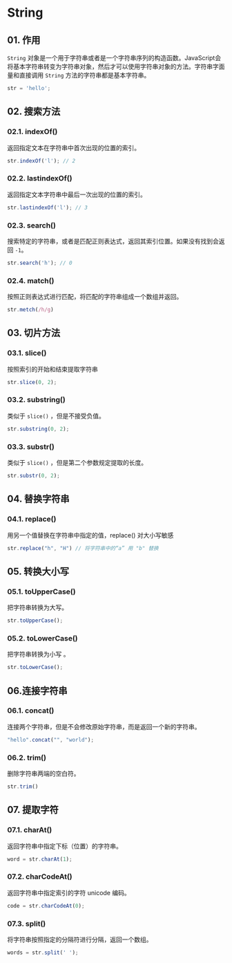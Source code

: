 # String

## 01. 作用
`String` 对象是一个用于字符串或者是一个字符串序列的构造函数。JavaScript会将基本字符串转变为字符串对象，然后才可以使用字符串对象的方法。字符串字面量和直接调用 `String` 方法的字符串都是基本字符串。

```js
str = 'hello';
```

## 02. 搜索方法
### 02.1. indexOf()
返回指定文本在字符串中首次出现的位置的索引。

```js
str.indexOf('l'); // 2
```

### 02.2. lastindexOf()
返回指定文本字符串中最后一次出现的位置的索引。

```js
str.lastindexOf('l'); // 3
```

### 02.3. search()
搜索特定的字符串，或者是匹配正则表达式，返回其索引位置。如果没有找到会返回 `-1`。

```js
str.search('h'); // 0
```

### 02.4. match()
按照正则表达式进行匹配，将匹配的字符串组成一个数组并返回。

```js
str.metch(/h/g)
```

## 03. 切片方法
### 03.1. slice()
按照索引的开始和结束提取字符串

```js
str.slice(0, 2);
```

### 03.2. substring()
类似于 `slice()` ，但是不接受负值。

```js
str.substring(0, 2);
```

### 03.3. substr()
类似于 `slice()` ，但是第二个参数规定提取的长度。

```js
str.substr(0, 2);
```

## 04. 替换字符串
### 04.1. replace()
用另一个值替换在字符串中指定的值，replace() 对大小写敏感

```js
str.replace("h", "H") // 将字符串中的“a” 用 "b" 替换
```

## 05. 转换大小写
### 05.1. toUpperCase()
把字符串转换为大写。
```js
str.toUpperCase();
```

### 05.2. toLowerCase()
把字符串转换为小写 。
```js
str.toLowerCase();
```

## 06.连接字符串
### 06.1. concat()
连接两个字符串，但是不会修改原始字符串，而是返回一个新的字符串。

```js
"hello".concat("", "world");
```

### 06.2. trim()
删除字符串两端的空白符。

```js
str.trim()
```

## 07. 提取字符
### 07.1. charAt()
返回字符串中指定下标（位置）的字符串。
```js
word = str.charAt(1);
```

### 07.2. charCodeAt()
返回字符串中指定索引的字符 unicode 编码。
```js
code = str.charCodeAt(0);
```

### 07.3. split()
将字符串按照指定的分隔符进行分隔，返回一个数组。
```js
words = str.split(' ');
```


